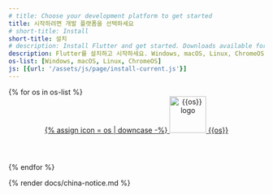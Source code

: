 ```yaml
---
# title: Choose your development platform to get started
title: 시작하려면 개발 플랫폼을 선택하세요
# short-title: Install
short-title: 설치
# description: Install Flutter and get started. Downloads available for Windows, macOS, Linux, and ChromeOS operating systems.
description: Flutter를 설치하고 시작하세요. Windows, macOS, Linux, ChromeOS 운영 체제에 대한 다운로드가 가능합니다.
os-list: [Windows, macOS, Linux, ChromeOS]
js: [{url: '/assets/js/page/install-current.js'}]
---
```


<div class="card-grid narrow">
{% for os in os-list %}
  <a class="card" id="install-{{os | remove: ' ' | downcase}}" href="/get-started/install/{{os | remove: ' ' | downcase}}">
    <div class="card-body">
      <header class="card-title text-center">
        <span class="d-block h1">
          {% assign icon = os | downcase -%}
            <img src="/assets/images/docs/brand-svg/{{icon}}.svg" width="72" height="72" aria-hidden="true" alt="{{os}} logo"> 
        </span>
        <span class="text-muted text-nowrap">{{os}}</span>
      </header>
    </div>
  </a>
{% endfor %}
</div>

{% render docs/china-notice.md %}
